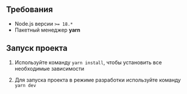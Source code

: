 ## Требования

- Node.js версии `>= 18.*`
- Пакетный менеджер **yarn**

## Запуск проекта

1. Используйте команду `yarn install`, чтобы установить все необходимые зависимости

2. Для запуска проекта в режиме разработки используйте команду `yarn dev`
